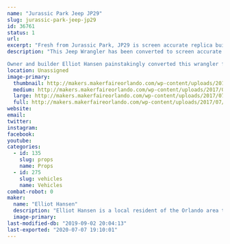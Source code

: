 ```yaml
---
name: "Jurassic Park Jeep JP29"
slug: jurassic-park-jeep-jp29
id: 36761
status: 1
url: 
excerpt: "Fresh from Jurassic Park, JP29 is screen accurate replica built by a local Jurassic Park fan and movie car aficionado. "
description: "This Jeep Wrangler has been converted to screen accurate Jurassic Park livery by and matches that of the JP29 seen in the original release of Jurassic Park. Some fans may notice in the latest Jurassic Park Movie that JP29 makes an appearance as well!

Owner and builder Elliot Hansen painstakingly converted this wrangler from stock configuration in the matter of months. With a refreshed interior, new top, correct wheels and even badging the jeep is ready to escort guests at Jurassic Park."
location: Unassigned
image-primary:
  thumbnail: http://makers.makerfaireorlando.com/wp-content/uploads/2017/07/IMG_1258-150x150.jpg
  medium: http://makers.makerfaireorlando.com/wp-content/uploads/2017/07/IMG_1258-300x225.jpg
  large: http://makers.makerfaireorlando.com/wp-content/uploads/2017/07/IMG_1258.jpg
  full: http://makers.makerfaireorlando.com/wp-content/uploads/2017/07/IMG_1258.jpg
website: 
email: 
twitter: 
instagram: 
facebook: 
youtube: 
categories:
  - id: 135
    slug: props
    name: Props
  - id: 275
    slug: vehicles
    name: Vehicles
combat-robot: 0
maker:
  name: "Elliot Hansen"
  description: "Elliot Hansen is a local resident of the Orlando area that has turned his Delores DMC-12 into his all time favorite movie car, Doc Brown's Time Machine. It features many screen accurate details, from the ever popular Flux Capacitor even down to the smallest of details that only a fan of back to the future would notice. He has spent a few years collecting the parts needed for the conversion and spent a few months finally putting it all together in 2016. "
  image-primary: 
last-modified-db: "2019-09-02 20:04:13"
last-exported: "2020-07-07 19:10:01"
---
```

